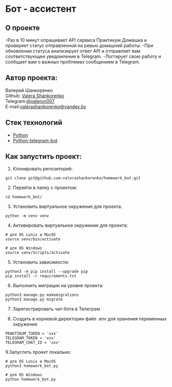 # Бот - ассистент

## О проекте

 -Раз в 10 минут опрашивает API сервиса Практикум.Домашка и проверяет статус отправленной на ревью домашней работы.
 -При обновлении статуса анализирует ответ API и отправляет вам соответствующее уведомление в Telegram.
 -Логгирует свою работу и сообщает вам о важных проблемах сообщением в Telegram.

## Автор проекта:
Валерий Шанкоренко<br/>
Github: [Valera Shankorenko](https://github.com/valerashankorenko)<br/>
Telegram:[@valeron007](https://t.me/valeron007)<br/>
E-mail:valerashankorenko@yandex.by<br/>

## Стек технологий
- [Python](https://www.python.org/)
- [Python-telegram-bot](https://python-telegram-bot.org/)


## Как запустить проект:
1. Клонировать репозиторий:
```shell
git clone git@github.com:valerashankorenko/homework_bot.git
```
2. Перейти в папку с проектом:
```shell
cd homework_bot/
```
3. Установить виртуальное окружение для проекта:
```shell
python -m venv venv
```
4. Активировать виртуальное окружение для проекта:
```shell
# для OS Lunix и MacOS
source venv/bin/activate

# для OS Windows
source venv/Scripts/activate
```
5. Установить зависимости:
```shell
python3 -m pip install --upgrade pip
pip install -r requirements.txt
```
6. Выполнить миграции на уровне проекта:
```shell
python3 manage.py makemigrations
python3 manage.py migrate
```
7. Зарегистрировать чат-бота в Телеграм

8. Создать в корневой директории файл .env для хранения переменных окружения
```
PRAKTIKUM_TOKEN = 'xxx'
TELEGRAM_TOKEN = 'xxx'
TELEGRAM_CHAT_ID = 'xxx'
```
9.Запустить проект локально:
```shell
# для OS Lunix и MacOS
python3 homework_bot.py

# для OS Windows
python homework_bot.py
```
